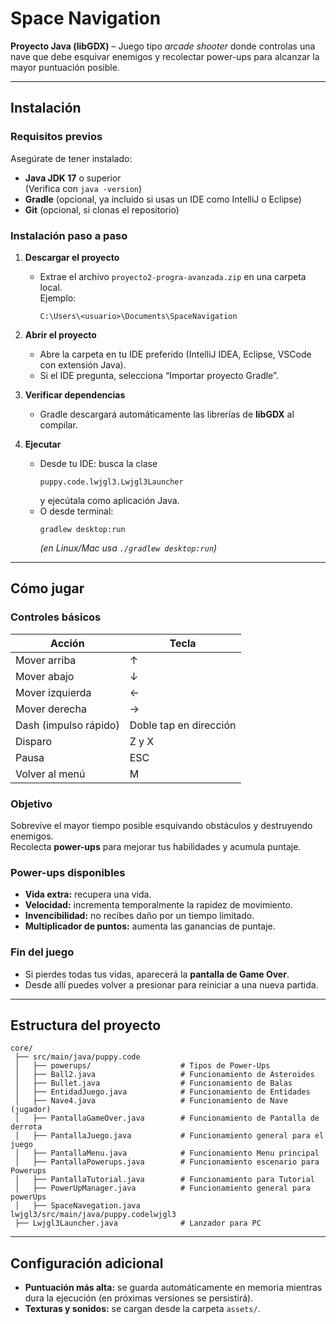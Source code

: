# Space Navigation
**Proyecto Java (libGDX)** – Juego tipo *arcade shooter* donde controlas una nave que debe esquivar enemigos y recolectar power-ups para alcanzar la mayor puntuación posible.

---

## Instalación

### Requisitos previos
Asegúrate de tener instalado:
- **Java JDK 17** o superior  
  (Verifica con `java -version`)
- **Gradle** (opcional, ya incluido si usas un IDE como IntelliJ o Eclipse)
- **Git** (opcional, si clonas el repositorio)

### Instalación paso a paso
1. **Descargar el proyecto**
   - Extrae el archivo `proyecto2-progra-avanzada.zip` en una carpeta local.  
     Ejemplo:  
     ```
     C:\Users\<usuario>\Documents\SpaceNavigation
     ```

2. **Abrir el proyecto**
   - Abre la carpeta en tu IDE preferido (IntelliJ IDEA, Eclipse, VSCode con extensión Java).
   - Si el IDE pregunta, selecciona “Importar proyecto Gradle”.

3. **Verificar dependencias**
   - Gradle descargará automáticamente las librerías de **libGDX** al compilar.

4. **Ejecutar**
   - Desde tu IDE: busca la clase  
     ```
     puppy.code.lwjgl3.Lwjgl3Launcher
     ```
     y ejecútala como aplicación Java.  
   - O desde terminal:
     ```
     gradlew desktop:run
     ```
     *(en Linux/Mac usa `./gradlew desktop:run`)*

---

## Cómo jugar

### Controles básicos
| Acción | Tecla                  |
|--------|------------------------|
| Mover arriba | ↑                      |
| Mover abajo | ↓                      |
| Mover izquierda | ←                      |
| Mover derecha | →                      |
| Dash (impulso rápido) | Doble tap en dirección |
| Disparo | Z y X                  |
| Pausa | ESC                    |
| Volver al menú | M                      |

### Objetivo
Sobrevive el mayor tiempo posible esquivando obstáculos y destruyendo enemigos.  
Recolecta **power-ups** para mejorar tus habilidades y acumula puntaje.

### Power-ups disponibles
-  **Vida extra:** recupera una vida.  
-  **Velocidad:** incrementa temporalmente la rapidez de movimiento.  
-  **Invencibilidad:** no recibes daño por un tiempo limitado.  
-  **Multiplicador de puntos:** aumenta las ganancias de puntaje.

### Fin del juego
- Si pierdes todas tus vidas, aparecerá la **pantalla de Game Over**.  
- Desde allí puedes volver a presionar para reiniciar a una nueva partida.

---

## Estructura del proyecto

```
core/
 ├── src/main/java/puppy.code
 │   ├── powerups/                    # Tipos de Power-Ups
 │   ├── Ball2.java                   # Funcionamiento de Asteroides
 │   ├── Bullet.java                  # Funcionamiento de Balas
 │   ├── EntidadJuego.java            # Funcionamiento de Entidades
 │   ├── Nave4.java                   # Funcionamiento de Nave (jugador)
 │   ├── PantallaGameOver.java        # Funcionamiento de Pantalla de derrota
 │   ├── PantallaJuego.java           # Funcionamiento general para el juego
 │   ├── PantallaMenu.java            # Funcionamiento Menu principal
 │   ├── PantallaPowerups.java        # Funcionamiento escenario para Powerups
 │   ├── PantallaTutorial.java        # Funcionamiento para Tutorial
 │   ├── PowerUpManager.java          # Funcionamiento general para powerUps
 │   ├── SpaceNavegation.java
lwjgl3/src/main/java/puppy.codelwjgl3
 ├── Lwjgl3Launcher.java              # Lanzador para PC
```

---
## Configuración adicional

- **Puntuación más alta:** se guarda automáticamente en memoria mientras dura la ejecución (en próximas versiones se persistirá).
- **Texturas y sonidos:** se cargan desde la carpeta `assets/`.

